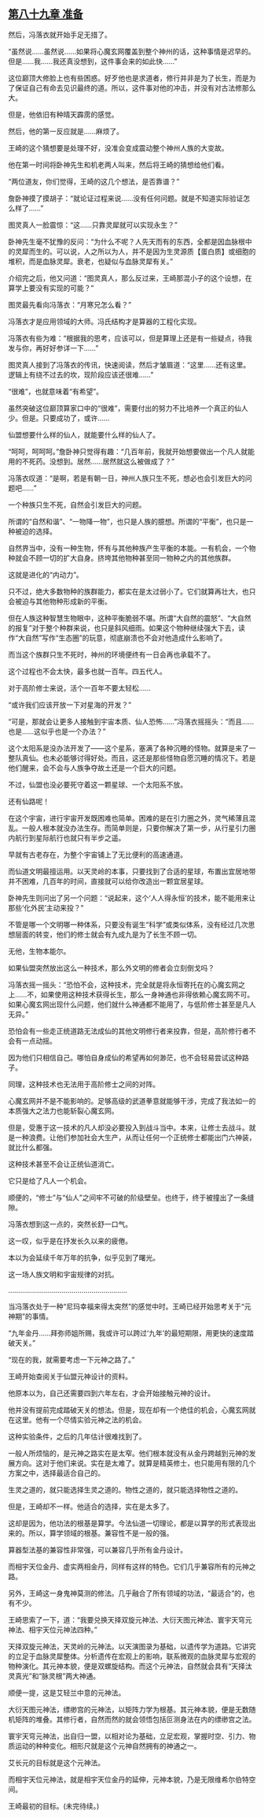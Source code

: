 ## [第八十九章 准备](https://www.xxbiquge.com/11_11207/9085391.html)


  然后，冯落衣就开始手足无措了。

  “虽然说……虽然说……如果将心魔玄网覆盖到整个神州的话，这种事情是迟早的。但是……我……我还真没想到，这件事会来的如此快……”

  这位巅顶大修脸上也有些困惑。好歹他也是求道者，修行并非是为了长生，而是为了保证自己有命去见识最终的道。所以，这件事对他的冲击，并没有对古法修那么大。

  但是，他依旧有种晴天霹雳的感觉。

  然后，他的第一反应就是……麻烦了。

  王崎的这个猜想要是处理不好，没准会变成震动整个神州人族的大变故。

  他在第一时间将卧神先生和机老两人叫来，然后将王崎的猜想给他们看。

  “两位道友，你们觉得，王崎的这几个想法，是否靠谱？”

  詹卧神摸了摸胡子：“就论证过程来说……没有任何问题。就是不知道实际验证怎么样了……”

  图灵真人一脸震惊：“这……只靠灵犀就可以实现永生？”

  卧神先生毫不犹豫的反问：“为什么不呢？人先天而有的东西，全都是因血脉根中的灵犀而生的。可以说，人之所以为人，并不是因为生灵源质【蛋白质】或细胞的堆积，而是血脉灵犀。衰老，也疑似与血脉灵犀有关。”

  介绍完之后，他又问道：“图灵真人，那么反过来，王崎那混小子的这个设想，在算学上要没有实现的可能？”

  图灵最先看向冯落衣：“月寒兄怎么看？”

  冯落衣才是应用领域的大师。冯氏结构才是算器的工程化实现。

  冯落衣有些为难：“根据我的思考，应该可以，但是算理上还是有一些疑点，待我发与你，再好好参详一下……”

  图灵真人接到了冯落衣的传讯，快速阅读，然后才皱眉道：“这里……还有这里。逻辑上有绕不过去的坎，现阶段应该还很难……”

  “很难”，也就意味着“有希望”。

  虽然突破这位巅顶算家口中的“很难”，需要付出的努力不比培养一个真正的仙人少。但是。只要成功了，或许……

  仙盟想要什么样的仙人，就能要什么样的仙人了。

  “呵呵，呵呵呵。”詹卧神只觉得有趣：“几百年前，我就开始想要做出一个凡人就能用的不死药。没想到。居然……居然就这么被做成了？”

  冯落衣叹道：“是啊，若是有朝一日，神州人族只生不死，想必也会引发巨大的问题吧……”

  一个种族只生不死，自然会引发巨大的问题。

  所谓的“自然和谐”、“一物降一物”，也只是人族的臆想。所谓的“平衡”，也只是一种被迫的选择。

  自然界当中，没有一种生物，怀有与其他种族产生平衡的本能。一有机会，一个物种就会不顾一切的扩大自身。挤垮其他物种甚至同一物种之内的其他族群。

  这就是进化的“内动力”。

  只不过，绝大多数物种的族群能力，都实在是太过弱小了。它们就算再壮大，也只会被迫与其他物种形成新的平衡。

  但在人族这种智慧生物眼中，这种平衡脆弱不堪。所谓“大自然的震怒”、“大自然的报复”对于整个种群来说，也只是斜风细雨。如果这个物种继续强大下去，读作“大自然”写作“生态圈”的玩意，彻底崩溃也不会对他造成什么影响了。

  而当这个族群只生不死时，神州的环境便终有一日会再也承载不了。

  这个过程也不会太快，最多也就一百年。四五代人。

  对于高阶修士来说，活个一百年不要太轻松……

  “或许我们应该开放一下对星海的开发？”

  “可是，那就会让更多人接触到宇宙本质、仙人恐怖……”冯落衣摇摇头：“而且……也是……这似乎也是一个办法？”

  这个太阳系是没办法开发了——这个星系，塞满了各种沉睡的怪物。就算是来了一整队真仙。也未必能够讨得好处。而且，这还是那些怪物自愿沉睡的情况下。若是他们醒来，会不会与人族争夺故土还是一个巨大的问题。

  不过，仙盟也没必要死守着这一颗星球、一个太阳系不放。

  还有仙路呢！

  在这个宇宙，进行宇宙开发既困难也简单。困难的是在引力圈之外，灵气稀薄且混乱。一般人根本就没办法生存。而简单则是，只要你解决了第一步，从行星引力圈内航行到星际航行也就只有半步之遥。

  早就有古老存在，为整个宇宙铺上了无比便利的高速通道。

  而仙道文明最擅运用。以天灵岭的本事，只要找到了合适的星球，布置出宜居地带并不困难，几百年的时间，直接就可以给你改造出一颗宜居星球。

  卧神先生则问出了另一个问题：“说起来，这个‘人人得永恒’的技术，能不能用来让那些‘化外民’主动来投？”

  不管是哪一个文明哪一种体系，只要没有诞生“科学”或类似体系，没有经过几次思想层面的转变，他们的修士就会有九成九是为了长生不顾一切。

  无他，生物本能尔。

  如果仙盟突然放出这么一种技术，那么外文明的修者会立刻倒戈吗？

  冯落衣摇一摇头：“恐怕不会，这种技术，完全就是将永恒寄托在的心魔玄网之上……不，如果使用这种技术获得长生，那么一身神通也非得依赖心魔玄网不可。如果心魔玄网出现什么问题，他们就什么神通都不能用了，与低阶修士甚至是凡人无异。”

  恐怕会有一些走正统道路无法成仙的其他文明修行者来投靠，但是，高阶修行者不会有一点动摇。

  因为他们只相信自己。哪怕自身成仙的希望再如何渺茫，也不会轻易尝试这种路子。

  同理，这种技术也无法用于高阶修士之间的对阵。

  心魔玄网并不是不能影响的。足够高级的武道拳意就能够干涉，完成了我法如一的本质强大之法力也能斩裂心魔玄网。

  但是，受惠于这一技术的凡人却没必要投入到战斗当中。本来，让修士去战斗。就是一种浪费。让他们参加社会大生产，从而让任何一个正统修士都能出门六神装，就比什么都强。

  这种技术甚至不会让正统仙道消亡。

  它只是给了凡人一个机会。

  顺便的，“修士”与“仙人”之间牢不可破的阶级壁垒。也终于，终于被撞出了一条缝隙。

  冯落衣想到这一点的，突然长舒一口气。

  这一叹，似乎是在抒发长久以来的疲倦。

  本以为会延续千年万年的抗争，似乎见到了曙光。

  这一场人族文明和宇宙规律的对抗。

  ……………………………………………………

  当冯落衣处于一种“尼玛幸福来得太突然”的感觉中时。王崎已经开始思考关于“元神期”的事情。

  “九年金丹……拜弥师姐所赐，我或许可以跨过‘九年’的最短期限，用更快的速度踏破天关。”

  “现在的我，就需要考虑一下元神之路了。”

  王崎开始查阅关于仙盟元神设计的资料。

  他原本以为，自己还需要四到六年左右，才会开始接触元神的设计。

  他并没有提前完成踏破天关的想法。但是，现在却有一个绝佳的机会，心魔玄网就在这里。他有一个尽情实验元神之法的机会。

  这种实验条件，之后的几年估计很难找到了。

  一般人所烦恼的，是元神之路实在是太窄。他们根本就没有从金丹跨越到元神的发展方向。这对于他们来说。实在是太难了。就算是精英修士，也只能用有限的几个方案之中，选择最适合自己的。

  生灵之道的，就只能选择生灵之道的。物性之道的，就只能选择物性之道的。

  但是，王崎却不一样。他适合的选择，实在是太多了。

  这却是因为，他功法的根基是算学。今法仙道一切理论，都是以算学的形式表现出来的。所以，算学领域的根基。兼容性不是一般的强。

  算器型法基的兼容性非常强，可以兼容几乎所有金丹设计。

  而相宇天位金丹、虚实两相金丹，同样有这样的特色。它们几乎兼容所有的元神之路。

  另外，王崎这一身鬼神莫测的修法。几乎融合了所有领域的功法，“最适合”的，也有不少。

  王崎思索了一下，道：“我要兑换天择双旋元神法、大衍天图元神法、寰宇天穹元神法、相宇天位元神法四种。”

  天择双旋元神法，天灵岭的元神法。以天演图录为基础，以遗传学为道路。它讲究的立足于血脉灵犀整体。分析遗传在宏观上的影响，联系微观的血脉灵犀与宏观的物种演化。其元神本貌，便是双螺旋结构。而这个元神法，自然就会具有“天择汰灵真光”和“脉灵根”两大神通。

  顺便一提，这是艾轻兰中意的元神法。

  大衍天图元神法，缥缈宫的元神法，以矩阵力学为根基。其元神本貌，便是无数随机矩阵的堆叠。其修行者，自然而然的就会领悟包括叵测身法在内的缥缈宫之法。

  寰宇天穹元神法，出自归一盟，以相对论为基础，立足宏观，掌握时空、引力、物质运动的种种变化。相形尺就是这个元神自然拥有的神通之一。

  艾长元的目标就是这个元神法。

  而相宇天位元神法，就是相宇天位金丹的延伸，元神本貌，乃是无限维希尔伯特空间。

  王崎最初的目标。(未完待续。)
